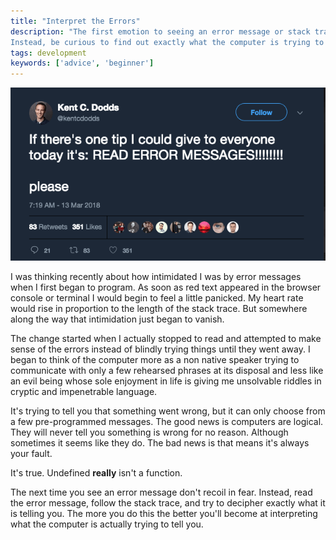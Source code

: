 ```yaml
---
title: "Interpret the Errors"
description: "The first emotion to seeing an error message or stack trace is usually intimidation.
Instead, be curious to find out exactly what the computer is trying to tell you."
tags: development 
keywords: ['advice', 'beginner']
---
```


<div class="image-container">
 <img src="/assets/img/read-errors.png" />
</div>

I was thinking recently about how intimidated I was by error messages when I first began to program.
As soon as red text appeared in the browser console or terminal I would begin to feel a little panicked.
My heart rate would rise in proportion to the length of the stack trace.
But somewhere along the way that intimidation just began to vanish.

The change started when I actually stopped to read and attempted to make sense of the errors instead of blindly trying
things until they went away.
I began to think of the computer more as a non native speaker trying to communicate with only a few rehearsed
phrases at its disposal and less like an evil being whose sole enjoyment in life is giving me unsolvable riddles in
cryptic and impenetrable language.

It's trying to tell you that something went wrong, but it can only choose from a few pre-programmed messages.
The good news is computers are logical. They will never tell you something is wrong for no reason.
Although sometimes it seems like they do. The bad news is that means it's always your fault.

It's true. Undefined **really** isn't a function.

The next time you see an error message don't recoil in fear.
Instead, read the error message, follow the stack trace, and try to decipher exactly what it is telling you.
The more you do this the better you'll become at interpreting what the computer is actually trying to tell you.
